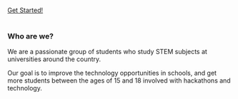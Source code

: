 <div style="margin-top: 16px">
    <br><a id="button" href="./get-started/">Get Started!</a><br>
</div>
<br>

### Who are we?

We are a passionate group of students who study STEM subjects at universities around the country.

Our goal is to improve the technology opportunities in schools, and get more students between the ages of 15 and 18 involved with hackathons and technology.
